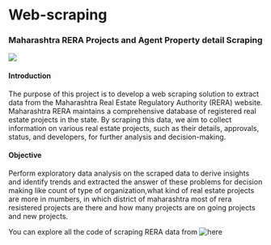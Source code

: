 # Web-scraping

### Maharashtra RERA Projects and Agent Property detail Scraping
![](https://github.com/NaveenKumarMaurya/Web-scraping-Project/blob/main/maharashtra_rera_scraping_code/MAHARERA.jpg)
#### Introduction
The purpose of this project is to develop a web scraping solution to extract data from the Maharashtra Real Estate Regulatory Authority (RERA) website. Maharashtra RERA maintains a comprehensive database of registered real estate projects in the state. By scraping this data, we aim to collect information on various real estate projects, such as their details, approvals, status, and developers, for further analysis and decision-making.
#### Objective
Perform exploratory data analysis on the scraped data to derive insights and identify trends and extracted the answer of these problems for decision making like count of type of organization,what kind of real estate projects are more in mumbers, in which district of maharashtra most of rera resistered projects are there and how many projects are on going projects and new projects.

You can explore all the code of scraping RERA data from ![here](https://github.com/NaveenKumarMaurya/Web-scraping-Project/tree/main/maharashtra_rera_scraping_code)

